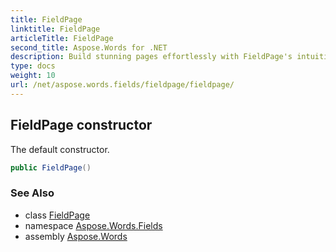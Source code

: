 ```yaml
---
title: FieldPage
linktitle: FieldPage
articleTitle: FieldPage
second_title: Aspose.Words for .NET
description: Build stunning pages effortlessly with FieldPage's intuitive constructor. Create unique layouts in minutes and enhance your online presence!
type: docs
weight: 10
url: /net/aspose.words.fields/fieldpage/fieldpage/
---
```

## FieldPage constructor

The default constructor.

```csharp
public FieldPage()
```

### See Also

* class [FieldPage](../)
* namespace [Aspose.Words.Fields](../../../aspose.words.fields/)
* assembly [Aspose.Words](../../../)

